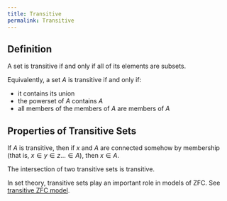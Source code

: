 ```yaml
---
title: Transitive
permalink: Transitive
---
```












## Definition

A set is transitive if and only if all of its elements are subsets.

Equivalently, a set $A$ is transitive if and only if:

-   it contains its union
-   the powerset of $A$ contains $A$
-   all members of the members of $A$ are members of $A$

## Properties of Transitive Sets

If $A$ is transitive, then if $x$ and $A$ are connected somehow by
membership (that is, $x \in y \in z \ldots \in A$), then $x \in A$.

The intersection of two transitive sets is transitive.

In set theory, transitive sets play an important role in models of ZFC.
See
<a href="Transitive_ZFC_model" class="mw-redirect" title="Transitive ZFC model">transitive ZFC model</a>.


